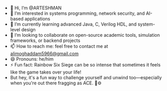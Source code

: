 - 👋 Hi, I’m @ARTESHMAN  
- 👀 I’m interested in systems programming, network security, and AI-based applications  
- 🌱 I’m currently learning advanced Java, C, Verilog HDL, and system-level design  
- 💞️ I’m looking to collaborate on open-source academic tools, simulation frameworks, or backend projects  
- 📫 How to reach me: feel free to contact me at alimoghaddam5966@gmail.com  
- 😄 Pronouns: he/him  
- ⚡ Fun fact: Rainbow Six Siege can be so intense that sometimes it feels like the game takes over your life!
-   But hey, it's a fun way to challenge yourself and unwind too—especially when you're out there fragging as ACE. 🧠⚙️  


<!---
ARTESHMAN/ARTESHMAN is a ✨ special ✨ repository because its `README.md` (this file) appears on your GitHub profile.
You can click the Preview link to take a look at your changes.
--->
